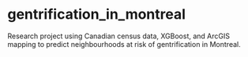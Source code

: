 # gentrification_in_montreal
Research project using Canadian census data, XGBoost, and ArcGIS mapping to predict neighbourhoods at risk of gentrification in Montreal. 

